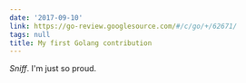 ```yaml
---
date: '2017-09-10'
link: https://go-review.googlesource.com/#/c/go/+/62671/
tags: null
title: My first Golang contribution
---
```


*Sniff*. I'm just so proud.
